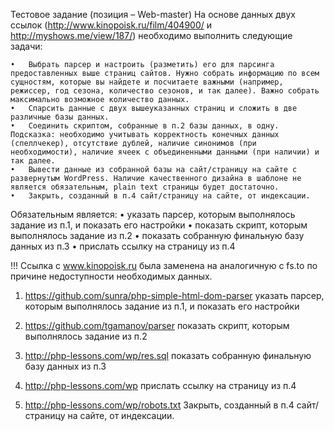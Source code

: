 Тестовое задание (позиция – Web-master)
На основе данных двух ссылок (http://www.kinopoisk.ru/film/404900/ и http://myshows.me/view/187/) необходимо выполнить следующие задачи:

	•	Выбрать парсер и настроить (разметить) его для парсинга предоставленных выше страниц сайтов. Нужно собрать информацию по всем сущностям, которые вы найдете и посчитаете важными (например, режиссер, год сезона, количество сезонов, и так далее). Важно собрать максимально возможное количество данных.
	•	Спарсить данные с двух вышеуказанных страниц и сложить в две различные базы данных.
	•	Соединить скриптом, собранные в п.2 базы данных, в одну. Подсказка: необходимо учитывать корректность конечных данных (спеллчекер), отсутствие дублей, наличие синонимов (при необходимости), наличие ячеек с объединенными данными (при наличии) и так далее.
	•	Вывести данные из собранной базы на сайт/страницу на сайте с развернутым WordPress. Наличие качественного дизайна в шаблоне не является обязательным, plain text страницы будет достаточно. 
	•	Закрыть, созданный в п.4 сайт/страницу на сайте, от индексации.

Обязательным является: 
	•	указать парсер, которым выполнялось задание из п.1, и показать его настройки 
	•	показать скрипт, которым выполнялось задание из п.2
	•	показать собранную финальную базу данных из п.3
	•	прислать ссылку на страницу из п.4

!!! Ссылка с www.kinopoisk.ru была заменена на аналогичную c fs.to по причине недоступности необходимых данных.

1. https://github.com/sunra/php-simple-html-dom-parser 
указать парсер, которым выполнялось задание из п.1, и показать его настройки 

2. https://github.com/tgamanov/parser
показать скрипт, которым выполнялось задание из п.2

3. http://php-lessons.com/wp/res.sql
показать собранную финальную базу данных из п.3

4. http://php-lessons.com/wp
прислать ссылку на страницу из п.4

5. http://php-lessons.com/wp/robots.txt
Закрыть, созданный в п.4 сайт/страницу на сайте, от индексации.

